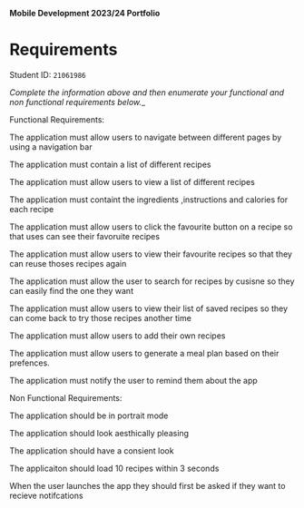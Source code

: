 **Mobile Development 2023/24 Portfolio**
# Requirements

Student ID: `21061986`

_Complete the information above and then enumerate your functional and non functional requirements below.__

Functional Requirements:

The application must allow users to navigate between different pages by using a navigation bar

The application must contain a list of different recipes 

The application must allow users to view a list of different recipes 

The application must containt the ingredients ,instructions and calories for each recipe

The application must allow users to click the favourite button on a recipe so that uses can see their favoruite recipes 

The application must allow users to view their favourite recipes so that they can reuse thoses recipes again

The application must allow the user to search for recipes  by cusisne  so they can easily find the one they want

The application must allow users to view their list of saved recipes so they can come back to try those recipes another time

The application must allow users to add their own recipes

The application must allow users to generate a meal plan based on their prefences.

The application must notify the user to remind them about the app

Non Functional Requirements:

The application should be in portrait mode

The application should look aesthically pleasing 

The application should have a consient look

The applicaiton should load 10 recipes within 3 seconds 

When the user launches the  app they should  first be asked if they want to recieve notifcations





